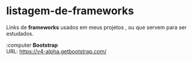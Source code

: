 # listagem-de-frameworks
Links de <strong>frameworks</strong> usados em meus projetos , ou que servem para ser estudados.

:computer <strong> Bootstrap </strong> <br>
URL: https://v4-alpha.getbootstrap.com/
